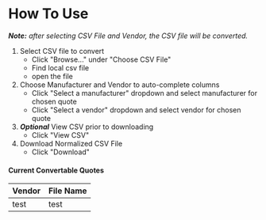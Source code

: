 # How To Use

_**Note:** after selecting CSV File and Vendor, the CSV file will be converted._

1.  Select CSV file to convert
    * Click "Browse..." under "Choose CSV File"
    * Find local csv file
    * open the file
2.  Choose Manufacturer and Vendor to auto-complete columns
    * Click "Select a manufacturer" dropdown and select manufacturer for chosen quote
    * Click "Select a vendor" dropdown and select vendor for chosen quote
3.  _**Optional**_ View CSV prior to downloading
    * Click "View CSV"
4.  Download Normalized CSV File
    * Click "Download"

#### Current Convertable Quotes
Vendor | File Name
------ | ---------
test | test
